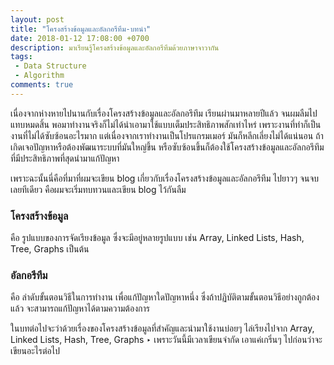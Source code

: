 ```yaml
---
layout: post
title: "โครงสร้างข้อมูลและอัลกอรึทึม-บทนำ"
date: 2018-01-12 17:08:00 +0700
description: มาเรียนรู้โครงสร้างข้อมูลและอัลกอรึทึมด้วยภาษาจาวากัน
tags:
 - Data Structure
 - Algorithm
comments: true
---
```

เนื่องจากห่างหายไปนานกับเรื่องโครงสร้างข้อมูลและอัลกอรึทึม เรียนผ่านมาหลายปีแล้ว จนผมลืมไปแทบหมดสิ้น พอมาทำงานจริงก็ไม่ได้นำเอามาใช้แบบเต็มประสิทธิภาพสักเท่าไหร่ เพราะงานที่ทำก็เป็นงานที่ไม่ได้ซับซ้อนอะไรมาก แต่เนื่องจากเราทำงานเป็นโปรแกรมเมอร์ มันก็หลีกเลี่ยงไม่ได้แน่นอน ถ้าเกิดเจอปัญหาหรือต้องพัฒนาระบบที่มันใหญ่ขึ้น หรือซับซ้อนขึ้นก็ต้องใช้โครงสร้างข้อมูลและอัลกอรึทึมที่มีประสิทธิภาพที่สุดนำมาแก้ปัญหา

เพราะฉะนั้นนี่คือที่มาที่ผมจะเขียน blog เกี่ยวกับเรื่องโครงสร้างข้อมูลและอัลกอรึทึม ไปยาวๆ จนจบเลยทีเดียว คือผมจะเริ่มทบทวนและเขียน blog ไว้กันลืม

### โครงสร้างข้อมูล
คือ รูปแบบของการจัดเรียงข้อมูล ซึ่งจะมีอยู่หลายรูปแบบ เช่น Array, Linked Lists, Hash, Tree, Graphs เป็นต้น

### อัลกอรึทึม
คือ ลำดับขั้นตอนวิธีในการทำงาน เพื่อแก้ปัญหาใดปัญหาหนึ่ง ซึ่งถ้าปฏิบัติตามขั้นตอนวิธีอย่างถูกต้องแล้ว จะสามารถแก้ปัญหาได้ตามความต้องการ

ในบทต่อไปจะว่าด้วยเรื่องของโครงสร้างข้อมูลที่สำคัญและนำมาใช้งานบ่อยๆ ไล่เรียงไปจาก Array, Linked Lists, Hash, Tree, Graphs ‣ เพราะวันนี้มีเวลาเขียนจำกัด เอาแค่เกริ่นๆ ไปก่อนว่าจะเขียนอะไรต่อไป
